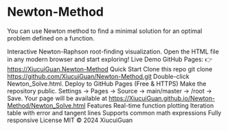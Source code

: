 # Newton-Method
You can use Newton method to find a minimal solution for an optimal problem defined on a function. 

Interactive Newton-Raphson root-finding visualization.
Open the HTML file in any modern browser and start exploring!
Live Demo
GitHub Pages:
👉 https://XiucuiGuan.Newton-Method
Quick Start
Clone this repo
git clone https://github.com/XiucuiGuan/Newton-Method.git
Double-click Newton_Solve.html.
Deploy to GitHub Pages (Free & HTTPS)
Make the repository public.
Settings → Pages → Source → main/master → /root → Save.
Your page will be available at
https://XiucuiGuan.github.io/Newton-Method/Newton_Solve.html
Features
Real-time function plotting
Iteration table with error and tangent lines
Supports common math expressions
Fully responsive
License
MIT © 2024 XiucuiGuan
